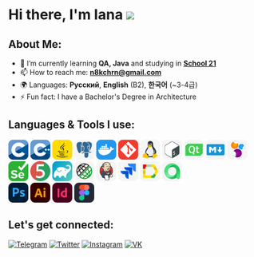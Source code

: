 # Hi there, I'm Iana <img src="https://media.giphy.com/media/mGcNjsfWAjY5AEZNw6/giphy.gif" width="50">

## About Me:

- 🌱 I’m currently learning **QA, Java** and studying in [**School 21**](https://21-school.ru/)
- 📫 How to reach me: **n8kchrn@gmail.com**
- 🌍 Languages: **Русский**, **English** (B2),  **한국어** (~3-4급)
- ⚡ Fun fact: I have a Bachelor's Degree in Architecture


## Languages & Tools I use:
<a href="https://www.cprogramming.com"><img src="icons/c.svg" title="C" alt="C" width="40" height="40"/></a>
<a href="https://isocpp.org"><img src="icons/cpp.svg" title="CPP" alt="CPP" width="40" height="40"/></a>
<a href="https://www.java.com"><img src="icons/java.svg" title="Java" alt="Java" width="40" height="40"/></a>
<a href="https://www.postgresql.org"><img src="icons/postgreSQL.svg" title="PostgreSQL" alt="PostgreSQL" width="40" height="40"/></a>
<a href="https://www.docker.com"><img src="icons/docker.svg" title="Docker" alt="Docker" width="40" height="40"/></a>
<a href="https://git-scm.com"><img src="icons/git.svg" title="Git" alt="Git" width="40" height="40"/></a>
<a href="https://git.kernel.org/pub/scm/linux/kernel/git/torvalds/linux.git"><img src="icons/linux.svg" title="Linux" alt="Linux" width="40" height="40"/></a>
<a href="https://www.gnu.org/software/bash"><img src="icons/bash.svg" title="Bash" alt="Bash" width="40" height="40"/></a>
<a href="https://www.qt.io"><img src="icons/qt.svg" title="QT" alt="QT" width="40" height="40"/></a>
<a href="https://www.markdownguide.org"><img src="icons/md.svg" title="Markdown" alt="Markdown" width="40" height="40"/></a>
<a href="https://selenide.org"><img src="icons/selenide.svg" title="Selenide" alt="Selenide" width="40" height="40"/></a>
<a href="https://www.selenium.dev"><img src="icons/selenuim.svg" title="Selenium" alt="Selenium" width="40" height="40"/></a>
<a href="https://junit.org/junit5"><img src="icons/junit5.svg" title="JUnit5" alt="JUnit5" width="40" height="40"/></a>
<a href="https://gradle.org"><img src="icons/gradle.svg" title="Gradle" alt="Gradle" width="40" height="40"/></a>
<a href="https://rest-assured.io"><img src="icons/rest_assured.svg" title="REST Assured" alt="REST Assured" width="40" height="40"/></a>
<a href="https://www.jenkins.io"><img src="icons/jenkins.svg" title="Jenkins" alt="Jenkins" width="40" height="40"/></a>
<a href="https://www.atlassian.com/software/jira"><img src="icons/jira.svg" title="Jira" alt="Jira" width="40" height="40"/></a>
<a href="https://qameta.io/allure-report"><img src="icons/allure_report.svg" title="Allure Report" alt="Allure Report" width="40" height="40"/></a>
<a href="https://qameta.io"><img src="icons/allure_testops.svg" title="Allure Testops" alt="REST Assured" width="40" height="40"/></a><br>
<a href="https://www.adobe.com/products/photoshop.html"><img src="icons/ps.svg" title="Photoshop" alt="Photoshop" width="40" height="40"/></a>
<a href="https://www.adobe.com/products/illustrator.html"><img src="icons/ai.svg" title="Illustrator" alt="Illustrator" width="40" height="40"/></a>
<a href="https://www.adobe.com/products/indesign.html"><img src="icons/id.svg" title="InDesign" alt="InDesign" width="40" height="40"/></a>
<a href="https://www.figma.com"><img src="icons/figma.svg" title="Figma" alt="Figma" width="40" height="40"/></a>

## Let's get connected:
[![Telegram](https://img.shields.io/badge/@gloomyjana-26A5E4?style=flat&logo=telegram&logoColor=white)](https://t.me/gloomyjana)
[![Twitter](https://img.shields.io/badge/@gloomyjana-1DA1F2?style=flat&logo=twitter&logoColor=white)](https://twitter.com/gloomyjana)
[![Instagram](https://img.shields.io/badge/@gl8myana-E4405F?style=flat&logo=instagram&logoColor=white)](https://www.instagram.com/gl8myana)
[![VK](https://img.shields.io/badge/@akchur1na-0077FF?style=flat&logo=vk&logoColor=white)](https://vk.com/akchur1na)
